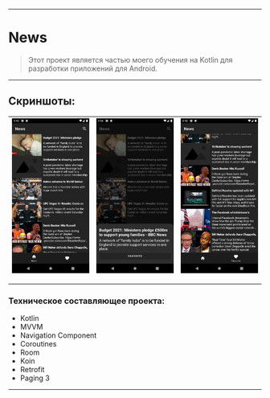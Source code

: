 ____

# News

> Этот проект является частью моего обучения на Kotlin для разработки приложений для Android.

____

## Скриншоты:

| <img src="pictures/device_screen_1.png"> | <img src="pictures/device_screen_2.png"> | <img src="pictures/device_screen_3.png"> |
| ---------------------------------------------- | -------------------------------------------- | ------------------------------------------- | 

____


### Техническое составляющее проекта:

- Kotlin
- MVVM
- Navigation Component
- Coroutines
- Room
- Koin
- Retrofit
- Paging 3

____
